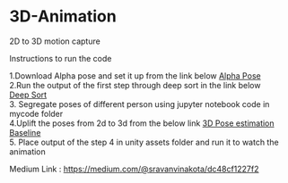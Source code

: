 # 3D-Animation
2D to 3D motion capture

Instructions to run the code

1.Download Alpha pose and set it up from the link below
   <a href="https://github.com/MVIG-SJTU/AlphaPose">Alpha Pose</a> 
   <br>
2.Run the output of the first step through deep sort in the link below  
  <a href="https://github.com/nwojke/deep_sort">Deep Sort</a>
  <br>
3. Segregate poses of different person using jupyter notebook code in mycode folder
<br>
4.Uplift the poses from 2d to 3d from the below link
  <a href="https://github.com/una-dinosauria/3d-pose-baseline">3D Pose estimation Baseline</a>
  <br>
5. Place output of the step 4 in unity assets folder and run it to watch the animation


Medium Link : https://medium.com/@sravanvinakota/dc48cf1227f2
